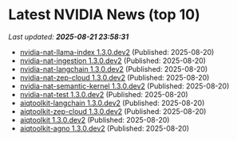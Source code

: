 # Latest NVIDIA News (top 10)
_Last updated: **2025-08-21 23:58:31**_

- [nvidia-nat-llama-index 1.3.0.dev2](https://pypi.org/project/nvidia-nat-llama-index/1.3.0.dev2/) (Published: 2025-08-20)
- [nvidia-nat-ingestion 1.3.0.dev2](https://pypi.org/project/nvidia-nat-ingestion/1.3.0.dev2/) (Published: 2025-08-20)
- [nvidia-nat-langchain 1.3.0.dev2](https://pypi.org/project/nvidia-nat-langchain/1.3.0.dev2/) (Published: 2025-08-20)
- [nvidia-nat-zep-cloud 1.3.0.dev2](https://pypi.org/project/nvidia-nat-zep-cloud/1.3.0.dev2/) (Published: 2025-08-20)
- [nvidia-nat-semantic-kernel 1.3.0.dev2](https://pypi.org/project/nvidia-nat-semantic-kernel/1.3.0.dev2/) (Published: 2025-08-20)
- [nvidia-nat-test 1.3.0.dev2](https://pypi.org/project/nvidia-nat-test/1.3.0.dev2/) (Published: 2025-08-20)
- [aiqtoolkit-langchain 1.3.0.dev2](https://pypi.org/project/aiqtoolkit-langchain/1.3.0.dev2/) (Published: 2025-08-20)
- [aiqtoolkit-zep-cloud 1.3.0.dev2](https://pypi.org/project/aiqtoolkit-zep-cloud/1.3.0.dev2/) (Published: 2025-08-20)
- [aiqtoolkit 1.3.0.dev2](https://pypi.org/project/aiqtoolkit/1.3.0.dev2/) (Published: 2025-08-20)
- [aiqtoolkit-agno 1.3.0.dev2](https://pypi.org/project/aiqtoolkit-agno/1.3.0.dev2/) (Published: 2025-08-20)
